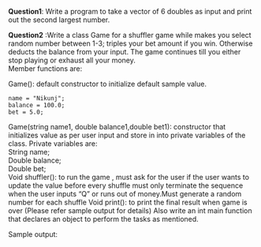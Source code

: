 
**Question1**: Write a program to take a vector of 6 doubles as input and print out the second largest number. 




**Question2** :Write a class Game for a shuffler game while makes you select random number between 1-3; triples your bet amount if you win. Otherwise deducts the balance from your input.
The game continues till you either stop playing or exhaust all your money.                           
Member functions are:                              

Game(): default constructor to initialize default sample value.                       
```
name = "Nikunj";
balance = 100.0;
bet = 5.0;
```
Game(string name1, double balance1,double bet1): constructor that initializes value as per user input and store in into private variables of the class.
Private variables are:               
String name;             
Double balance;                
Double bet;                                   
Void shuffler(): to run the game , must ask for the user if the user wants to update the value before every shuffle must only terminate the sequence 
when the user inputs “Q” or runs out of money.Must generate a random number for each shuffle
Void print(): to print the final result when game is over (Please refer sample output for details)
Also write an int main function that declares an object to perform the tasks as mentioned. 

Sample output:
```
